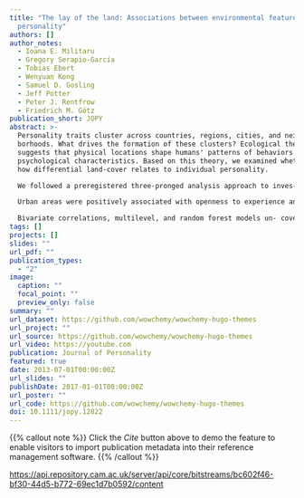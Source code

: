 ```yaml
---
title: "The lay of the land: Associations between environmental features and
  personality"
authors: []
author_notes:
  - Ioana E. Militaru
  - Gregory Serapio-García
  - Tobias Ebert
  - Wenyuan Kong
  - Samuel D. Gosling
  - Jeff Potter
  - Peter J. Rentfrow
  - Friedrich M. Götz
publication_short: JOPY
abstract: >-
  Personality traits cluster across countries, regions, cities, and neigh-
  borhoods. What drives the formation of these clusters? Ecological theory
  suggests that physical locations shape humans' patterns of behaviors and
  psychological characteristics. Based on this theory, we examined whether and
  how differential land-cover relates to individual personality.

  We followed a preregistered three-pronged analysis approach to inves- tigate the associations between personality (N = 2,690,878) and land-cover across the United States. We used eleven land-cover categories to classify landscapes and tested their association with personality against broad physical and socioeco- nomic factors.

  Urban areas were positively associated with openness to experience and negatively associated with conscientiousness. Coastal areas were positively as- sociated with openness to experience and neuroticism but negatively associated with agreeableness and conscientiousness. Cultivated areas were negatively as- sociated with openness. Landscapes at the periphery of human activity, such as shrubs, bare lands, or permanent snows, were not reliably associated with per- sonality traits.

  Bivariate correlations, multilevel, and random forest models un- covered robust associations between landscapes and personality traits. These findings align with ecological theory suggesting that an individual's environment contributes to their behaviors, thoughts, and feelings.
tags: []
projects: []
slides: ""
url_pdf: ""
publication_types:
  - "2"
image:
  caption: ""
  focal_point: ""
  preview_only: false
summary: ""
url_dataset: https://github.com/wowchemy/wowchemy-hugo-themes
url_project: ""
url_source: https://github.com/wowchemy/wowchemy-hugo-themes
url_video: https://youtube.com
publication: Journal of Personality
featured: true
date: 2013-07-01T00:00:00Z
url_slides: ""
publishDate: 2017-01-01T00:00:00Z
url_poster: ""
url_code: https://github.com/wowchemy/wowchemy-hugo-themes
doi: 10.1111/jopy.12822
---
```

{{% callout note %}}
Click the *Cite* button above to demo the feature to enable visitors to import publication metadata into their reference management software.
{{% /callout %}}

https://api.repository.cam.ac.uk/server/api/core/bitstreams/bc602f46-bf30-44d5-b772-69ec1d7b0592/content